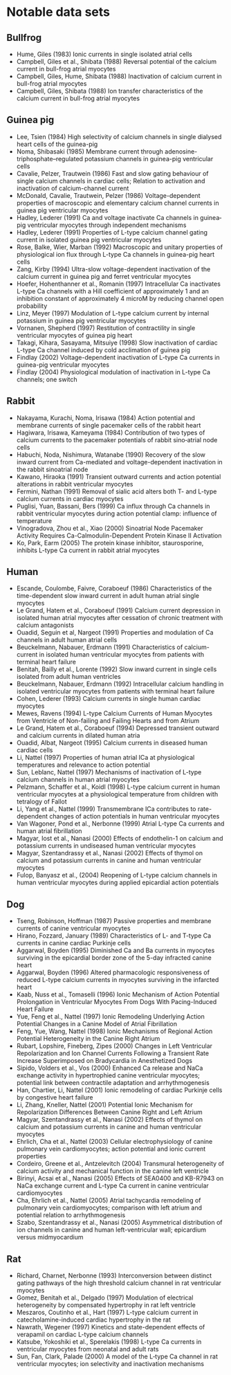 # Notable data sets

## Bullfrog
- Hume, Giles (1983) Ionic currents in single isolated atrial cells
- Campbell, Giles et al., Shibata (1988) Reversal potential of the calcium current in bull-frog atrial myocytes
- Campbell, Giles, Hume, Shibata (1988) Inactivation of calcium current in bull-frog atrial myocytes
- Campbell, Giles, Shibata (1988) Ion transfer characteristics of the calcium current in bull-frog atrial myocytes

## Guinea pig
- Lee, Tsien (1984) High selectivity of calcium channels in single dialysed heart cells of the guinea-pig
- Noma, Shibasaki (1985) Membrane current through adenosine-triphosphate–regulated potassium channels in guinea-pig ventricular cells
- Cavalie, Pelzer, Trautwein (1986) Fast and slow gating behaviour of single calcium channels in cardiac cells; Relation to activation and inactivation of calcium-channel current
- McDonald, Cavalie, Trautwein, Pelzer (1986) Voltage-dependent properties of macroscopic and elementary calcium channel currents in guinea pig ventricular myocytes
- Hadley, Lederer (1991) Ca and voltage inactivate Ca channels in guinea‐pig ventricular myocytes through independent mechanisms
- Hadley, Lederer (1991) Properties of L-type calcium channel gating current in isolated guinea pig ventricular myocytes
- Rose, Balke, Wier, Marban (1992) Macroscopic and unitary properties of physiological ion flux through L-type Ca channels in guinea-pig heart cells
- Zang, Kirby (1994) Ultra-slow voltage-dependent inactivation of the calcium current in guinea pig and ferret ventricular myocytes
- Hoefer, Hohenthanner et al., Romanin (1997) Intracellular Ca inactivates L-type Ca channels with a Hill coefficient of approximately 1 and an inhibition constant of approximately 4 microM by reducing channel open probability
- Linz, Meyer (1997) Modulation of L-type calcium current by internal potassium in guinea pig ventricular myocytes
- Vornanen, Shepherd (1997) Restitution of contractility in single ventricular myocytes of guinea pig heart
- Takagi, Kihara, Sasayama, Mitsuiye (1998) Slow inactivation of cardiac L-type Ca channel induced by cold acclimation of guinea pig
- Findlay (2002) Voltage-dependent inactivation of L-type Ca currents in guinea-pig ventricular myocytes
- Findlay (2004) Physiological modulation of inactivation in L-type Ca channels; one switch

## Rabbit
- Nakayama, Kurachi, Noma, Irisawa (1984) Action potential and membrane currents of single pacemaker cells of the rabbit heart
- Hagiwara, Irisawa, Kameyama (1984) Contribution of two types of calcium currents to the pacemaker potentials of rabbit sino‐atrial node cells
- Habuchi, Noda, Nishimura, Watanabe (1990) Recovery of the slow inward current from Ca-mediated and voltage-dependent inactivation in the rabbit sinoatrial node
- Kawano, Hiraoka (1991) Transient outward currents and action potential alterations in rabbit ventricular myocytes
- Fermini, Nathan (1991) Removal of sialic acid alters both T- and L-type calcium currents in cardiac myocytes
- Puglisi, Yuan, Bassani, Bers (1999) Ca influx through Ca channels in rabbit ventricular myocytes during action potential clamp: influence of temperature
- Vinogradova, Zhou et al., Xiao (2000) Sinoatrial Node Pacemaker Activity Requires Ca-Calmodulin-Dependent Protein Kinase II Activation
- Ko, Park, Earm (2005) The protein kinase inhibitor, staurosporine, inhibits L-type Ca current in rabbit atrial myocytes

## Human
- Escande, Coulombe, Faivre, Coraboeuf (1986) Characteristics of the time-dependent slow inward current in adult human atrial single myocytes
- Le Grand, Hatem et al., Coraboeuf (1991) Calcium current depression in isolated human atrial myocytes after cessation of chronic treatment with calcium antagonists
- Ouadid, Seguin et al, Nargeot (1991) Properties and modulation of Ca channels in adult human atrial cells
- Beuckelmann, Nabauer, Erdmann (1991) Characteristics of calcium-current in isolated human ventricular myocytes from patients with terminal heart failure
- Benitah, Bailly et al., Lorente (1992) Slow inward current in single cells isolated from adult human ventricles
- Beuckelmann, Nabauer, Erdmann (1992) Intracellular calcium handling in isolated ventricular myocytes from patients with terminal heart failure
- Cohen, Lederer (1993) Calcium currents in single human cardiac myocytes
- Mewes, Ravens (1994) L-type Calcium Currents of Human Myocytes from Ventricle of Non-failing and Failing Hearts and from Atrium
- Le Grand, Hatem et al., Coraboeuf (1994) Depressed transient outward and calcium currents in dilated human atria
- Ouadid, Albat, Nargeot (1995) Calcium currents in diseased human cardiac cells
- Li, Nattel (1997) Properties of human atrial ICa at physiological temperatures and relevance to action potential
- Sun, Leblanc, Nattel (1997) Mechanisms of inactivation of L-type calcium channels in human atrial myocytes
- Pelzmann, Schaffer et al., Koidl (1998) L-type calcium current in human ventricular myocytes at a physiological temperature from children with tetralogy of Fallot
- Li, Yang et al., Nattel (1999) Transmembrane ICa contributes to rate-dependent changes of action potentials in human ventricular myocytes
- Van Wagoner, Pond et al., Nerbonne (1999) Atrial L-type Ca currents and human atrial fibrillation
- Magyar, Iost et al., Nanasi (2000) Effects of endothelin-1 on calcium and potassium currents in undiseased human ventricular myocytes
- Magyar, Szentandrassy et al., Nanasi (2002) Effects of thymol on calcium and potassium currents in canine and human ventricular myocytes
- Fulop, Banyasz et al., (2004) Reopening of L-type calcium channels in human ventricular myocytes during applied epicardial action potentials

## Dog
- Tseng, Robinson, Hoffman (1987) Passive properties and membrane currents of canine ventricular myocytes
- Hirano, Fozzard, January (1989) Characteristics of L- and T-type Ca currents in canine cardiac Purkinje cells
- Aggarwal, Boyden (1995) Diminished Ca and Ba currents in myocytes surviving in the epicardial border zone of the 5-day infracted canine heart
- Aggarwal, Boyden (1996) Altered pharmacologic responsiveness of reduced L-type calcium currents in myocytes surviving in the infarcted heart
- Kaab, Nuss et al., Tomaselli (1996) Ionic Mechanism of Action Potential Prolongation in Ventricular Myocytes From Dogs With Pacing-Induced Heart Failure
- Yue, Feng et al., Nattel (1997) Ionic Remodeling Underlying Action Potential Changes in a Canine Model of Atrial Fibrillation
- Feng, Yue, Wang, Nattel (1998) Ionic Mechanisms of Regional Action Potential Heterogeneity in the Canine Right Atrium
- Rubart, Lopshire, Fineberg, Zipes (2000) Changes in Left Ventricular Repolarization and Ion Channel Currents Following a Transient Rate Increase Superimposed on Bradycardia in Anesthetized Dogs
- Sipido, Volders et al., Vos (2000) Enhanced Ca release and NaCa exchange activity in hypertrophied canine ventricular myocytes; potential link between contractile adaptation and arrhythmogenesis
- Han, Chartier, Li, Nattel (2001) Ionic remodeling of cardiac Purkinje cells by congestive heart failure
- Li, Zhang, Kneller, Nattel (2001) Potential Ionic Mechanism for Repolarization Differences Between Canine Right and Left Atrium
- Magyar, Szentandrassy et al., Nanasi (2002) Effects of thymol on calcium and potassium currents in canine and human ventricular myocytes
- Ehrlich, Cha et al., Nattel (2003) Cellular electrophysiology of canine pulmonary vein cardiomyocytes; action potential and ionic current properties
- Cordeiro, Greene et al., Antzelevitch (2004) Transmural heterogeneity of calcium activity and mechanical function in the canine left ventricle
- Birinyi, Acsai et al., Nanasi (2005) Effects of SEA0400 and KB-R7943 on NaCa exchange current and L-type Ca current in canine ventricular cardiomyocytes
- Cha, Ehrlich et al., Nattel (2005) Atrial tachycardia remodeling of pulmonary vein cardiomyocytes; comparison with left atrium and potential relation to arrhythmogenesis
- Szabo, Szentandrassy et al., Nanasi (2005) Asymmetrical distribution of ion channels in canine and human left-ventricular wall; epicardium versus midmyocardium

## Rat
- Richard, Charnet, Nerbonne (1993) Interconversion between distinct gating pathways of the high threshold calcium channel in rat ventricular myocytes
- Gomez, Benitah et al., Delgado (1997) Modulation of electrical heterogeneity by compensated hypertrophy in rat left ventricle
- Meszaros, Coutinho et al., Hart (1997) L-type calcium current in catecholamine-induced cardiac hypertrophy in the rat
- Nawrath, Wegener (1997) Kinetics and state-dependent effects of verapamil on cardiac L-type calcium channels
- Katsube, Yokoshiki et al., Sperelakis (1998) L-type Ca currents in ventricular myocytes from neonatal and adult rats
- Sun, Fan, Clark, Palade (2000) A model of the L‐type Ca channel in rat ventricular myocytes; ion selectivity and inactivation mechanisms

